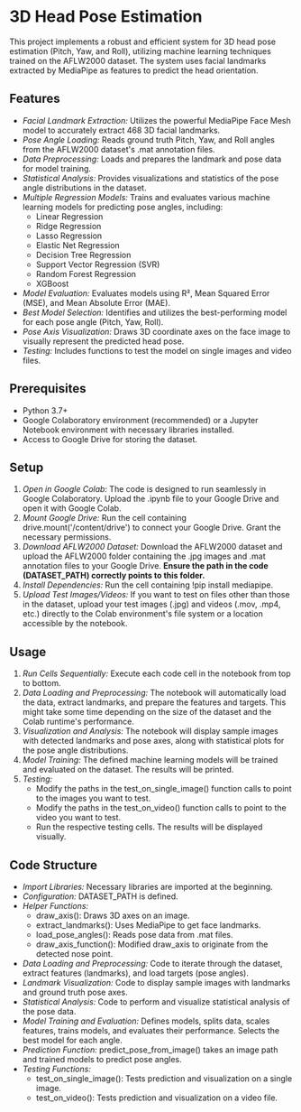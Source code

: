 # 3D Head Pose Estimation

This project implements a robust and efficient system for 3D head pose estimation (Pitch, Yaw, and Roll), utilizing machine learning techniques trained on the AFLW2000 dataset. The system uses facial landmarks extracted by MediaPipe as features to predict the head orientation.

## Features

*   *Facial Landmark Extraction:* Utilizes the powerful MediaPipe Face Mesh model to accurately extract 468 3D facial landmarks.
*   *Pose Angle Loading:* Reads ground truth Pitch, Yaw, and Roll angles from the AFLW2000 dataset's .mat annotation files.
*   *Data Preprocessing:* Loads and prepares the landmark and pose data for model training.
*   *Statistical Analysis:* Provides visualizations and statistics of the pose angle distributions in the dataset.
*   *Multiple Regression Models:* Trains and evaluates various machine learning models for predicting pose angles, including:
    *   Linear Regression
    *   Ridge Regression
    *   Lasso Regression
    *   Elastic Net Regression
    *   Decision Tree Regression
    *   Support Vector Regression (SVR)
    *   Random Forest Regression
    *   XGBoost
*   *Model Evaluation:* Evaluates models using R², Mean Squared Error (MSE), and Mean Absolute Error (MAE).
*   *Best Model Selection:* Identifies and utilizes the best-performing model for each pose angle (Pitch, Yaw, Roll).
*   *Pose Axis Visualization:* Draws 3D coordinate axes on the face image to visually represent the predicted head pose.
*   *Testing:* Includes functions to test the model on single images and video files.

## Prerequisites

*   Python 3.7+
*   Google Colaboratory environment (recommended) or a Jupyter Notebook environment with necessary libraries installed.
*   Access to Google Drive for storing the dataset.

## Setup

1.  *Open in Google Colab:* The code is designed to run seamlessly in Google Colaboratory. Upload the .ipynb file to your Google Drive and open it with Google Colab.
2.  *Mount Google Drive:* Run the cell containing drive.mount('/content/drive') to connect your Google Drive. Grant the necessary permissions.
3.  *Download AFLW2000 Dataset:* Download the AFLW2000 dataset and upload the AFLW2000 folder containing the .jpg images and .mat annotation files to your Google Drive. **Ensure the path in the code (DATASET_PATH) correctly points to this folder.**
4.  *Install Dependencies:* Run the cell containing !pip install mediapipe.
5.  *Upload Test Images/Videos:* If you want to test on files other than those in the dataset, upload your test images (.jpg) and videos (.mov, .mp4, etc.) directly to the Colab environment's file system or a location accessible by the notebook.

## Usage

1.  *Run Cells Sequentially:* Execute each code cell in the notebook from top to bottom.
2.  *Data Loading and Preprocessing:* The notebook will automatically load the data, extract landmarks, and prepare the features and targets. This might take some time depending on the size of the dataset and the Colab runtime's performance.
3.  *Visualization and Analysis:* The notebook will display sample images with detected landmarks and pose axes, along with statistical plots for the pose angle distributions.
4.  *Model Training:* The defined machine learning models will be trained and evaluated on the dataset. The results will be printed.
5.  *Testing:*
    *   Modify the paths in the test_on_single_image() function calls to point to the images you want to test.
    *   Modify the paths in the test_on_video() function calls to point to the video you want to test.
    *   Run the respective testing cells. The results will be displayed visually.

## Code Structure

*   *Import Libraries:* Necessary libraries are imported at the beginning.
*   *Configuration:* DATASET_PATH is defined.
*   *Helper Functions:*
    *   draw_axis(): Draws 3D axes on an image.
    *   extract_landmarks(): Uses MediaPipe to get face landmarks.
    *   load_pose_angles(): Reads pose data from .mat files.
    *   draw_axis_function(): Modified draw_axis to originate from the detected nose point.
*   *Data Loading and Preprocessing:* Code to iterate through the dataset, extract features (landmarks), and load targets (pose angles).
*   *Landmark Visualization:* Code to display sample images with landmarks and ground truth pose axes.
*   *Statistical Analysis:* Code to perform and visualize statistical analysis of the pose data.
*   *Model Training and Evaluation:* Defines models, splits data, scales features, trains models, and evaluates their performance. Selects the best model for each angle.
*   *Prediction Function:* predict_pose_from_image() takes an image path and trained models to predict pose angles.
*   *Testing Functions:*
    *   test_on_single_image(): Tests prediction and visualization on a single image.
    *   test_on_video(): Tests prediction and visualization on a video file.

